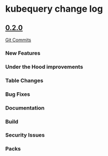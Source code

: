 # kubequery change log

<a name="0.2.0"></a>
## [0.2.0](https://github.com/Uptycs/kubequery/releases/tag/0.2.0)

[Git Commits](https://github.com/Uptycs/kubequery/compare/0.1.0...0.2.0)

### New Features


### Under the Hood improvements


### Table Changes


### Bug Fixes


### Documentation


### Build


### Security Issues


### Packs

